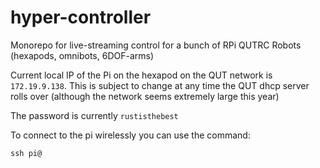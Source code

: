 # hyper-controller

Monorepo for live-streaming control for a bunch of RPi QUTRC Robots (hexapods, omnibots, 6DOF-arms)

Current local IP of the Pi on the hexapod on the QUT network is `172.19.9.138`.
This is subject to change at any time the QUT dhcp server rolls over (although the network seems extremely large this year)

The password is currently `rustisthebest`

To connect to the pi wirelessly you can use the command:

```
ssh pi@
```
